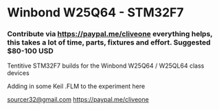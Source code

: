 # Winbond W25Q64 - STM32F7
### Contribute via   https://paypal.me/cliveone  everything helps, this takes a lot of time, parts, fixtures and effort. Suggested $80-100 USD

Tentitive STM32F7 builds for the Winbond W25Q64 / W25QL64 class devices

Adding in some Keil .FLM to the experiment here

 sourcer32@gmail.com
 https://paypal.me/cliveone
